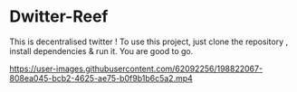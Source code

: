 # Dwitter-Reef

This is decentralised twitter ! To use this project, just clone the repository , install dependencies & run it. You are good to go.

https://user-images.githubusercontent.com/62092256/198822067-808ea045-bcb2-4625-ae75-b0f9b1b6c5a2.mp4

